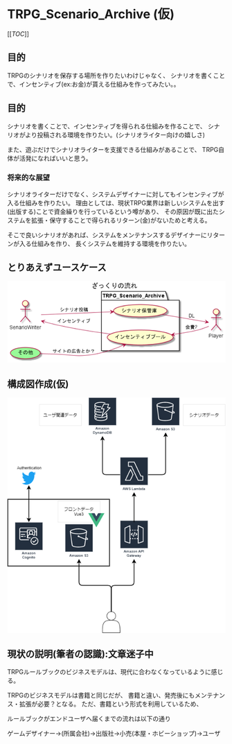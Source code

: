 # TRPG_Scenario_Archive (仮)

[[_TOC_]]

## 目的
TRPGのシナリオを保存する場所を作りたいわけじゃなく、
シナリオを書くことで、インセンティブ(ex:お金)が貰える仕組みを作ってみたい。。


## 目的

シナリオを書くことで、インセンティブを得られる仕組みを作ることで、
シナリオがより投稿される環境を作りたい。(シナリオライター向けの嬉しさ)

また、遊ぶだけでシナリオライターを支援できる仕組みがあることで、
TRPG自体が活発になればいいと思う。

### 将来的な展望

シナリオライターだけでなく、システムデザイナーに対してもインセンティブが入る仕組みを作りたい。
理由としては、現状TRPG業界は新しいシステムを出す(出版する)ことで資金繰りを行っているという噂があり、
その原因が既に出たシステムを拡張・保守することで得られるリターン(金)がないためと考える。

そこで良いシナリオがあれば、システムをメンテナンスするデザイナーにリターンが入る仕組みを作り、
長くシステムを維持する環境を作りたい。

## とりあえずユースケース

![useCase](/out/ideas/uml/useCase/useCase.png)



## 構成図作成(仮)
![archi](/out/archi/architecture.png)

## 現状の説明(筆者の認識):文章迷子中

TRPGルールブックのビジネスモデルは、現代に合わなくなっているように感じる。

TRPGのビジネスモデルは書籍と同じだが、
書籍と違い、発売後にもメンテナンス・拡張が必要？となる。
ただ、書籍という形式を利用しているため、


ルールブックがエンドユーザへ届くまでの流れは以下の通り

ゲームデザイナー→(所属会社)→出版社→小売(本屋・ホビーショップ)→ユーザ